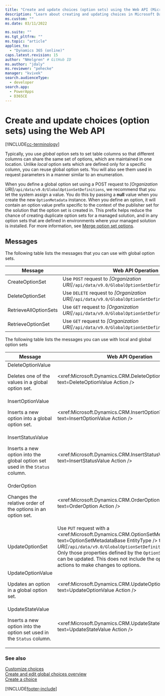 ```yaml
---
title: "Create and update choices (option sets) using the Web API (Microsoft Dataverse) | Microsoft Docs"
description: "Learn about creating and updating choices in Microsoft Dataverse."
ms.custom: ""
ms.date: 03/11/2022

ms.suite: ""
ms.tgt_pltfrm: ""
ms.topic: "article"
applies_to: 
  - "Dynamics 365 (online)"
caps.latest.revision: 15
author: "NHelgren" # GitHub ID
ms.author: "jdaly"
ms.reviewer: "pehecke"
manager: "kvivek"
search.audienceType: 
  - developer
search.app: 
  - PowerApps
  - D365CE
---
```


# Create and update choices (option sets) using the Web API

[!INCLUDE[cc-terminology](../includes/cc-terminology.md)]

Typically, you use *global* option sets to set table columns so that different columns can share the same set of options, which are maintained in one location. Unlike *local* option sets which are defined only for a specific column, you can reuse global option sets. You will also see them used in request parameters in a manner similar to an enumeration.  
  
When you define a global option set using a POST request to *[Organization URI]*`/api/data/v9.0/GlobalOptionSetDefinitions`, 
we recommend that you let the system assign a value. You do this by passing a **null** value when you create the 
new `OptionMetadata` instance. When you define an option, it will contain an option value prefix specific to the 
context of the publisher set for the solution that the option set is created in. 
This prefix helps reduce the chance of creating duplicate option sets for a managed solution, 
and in any option sets that are defined in environments where your managed solution is installed. For more information, see [Merge option set options](/power-platform/alm/how-managed-solutions-merged#merge-option-set-options).

## Messages

 The following table lists the messages that you can use with global option sets.  
  
|Message|Web API Operation|  
|--|--|
|CreateOptionSet|Use `POST` request to *[Organization URI]*`/api/data/v9.0/GlobalOptionSetDefinitions`.|
|DeleteOptionSet|Use `DELETE` request to *[Organization URI]*`/api/data/v9.0/GlobalOptionSetDefinitions(`*metadataid*`)`.|
|RetrieveAllOptionSets|Use `GET` request to *[Organization URI]*`/api/data/v9.0/GlobalOptionSetDefinitions`.| 
|RetrieveOptionSet|Use `GET` request to *[Organization URI]*`/api/data/v9.0/GlobalOptionSetDefinitions(`*metadataid*`)`.|   

The following table lists the messages you can use with local and global option sets

|Message|Web API Operation|  
|--|--|
|DeleteOptionValue<p/>Deletes one of the values in a global option set.|<xref:Microsoft.Dynamics.CRM.DeleteOptionValue?text=DeleteOptionValue Action />  
|InsertOptionValue<p/>Inserts a new option into a global option set.|<xref:Microsoft.Dynamics.CRM.InsertOptionValue?text=InsertOptionValue Action />| 
|InsertStatusValue<p/>Inserts a new option into the global option set used in the `Status` column.|<xref:Microsoft.Dynamics.CRM.InsertStatusValue?text=InsertStatusValue Action />|
|OrderOption<p/>Changes the relative order of the options in an option set.|<xref:Microsoft.Dynamics.CRM.OrderOption?text=OrderOption Action />|
|UpdateOptionSet|Use `PUT` request with a <xref:Microsoft.Dynamics.CRM.OptionSetMetadataBase?text=OptionSetMetadataBase EntityType /> to *[Organization URI]*`/api/data/v9.0/GlobalOptionSetDefinitions(`*metadataid*`)`<br />Only those properties defined by the `OptionSetMetadataBase` can be updated. This does not include the options. Use other actions to make changes to options.|
|UpdateOptionValue<p/>Updates an option in a global option set.|<xref:Microsoft.Dynamics.CRM.UpdateOptionValue?text=UpdateOptionValue Action />|
|UpdateStateValue<p/>Inserts a new option into the option set used in the `Status` column.|<xref:Microsoft.Dynamics.CRM.UpdateStateValue?text=UpdateStateValue Action />|

### See also

[Customize choices](../org-service/metadata-option-sets.md)<br />
[Create and edit global choices overview](../../../maker/data-platform/create-edit-global-option-sets.md)<br />
[Create a choice](../../../maker/data-platform/custom-picklists.md)

[!INCLUDE[footer-include](../../../includes/footer-banner.md)]